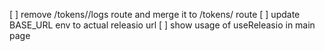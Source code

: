 [ ] remove /tokens/<token>/logs route and merge it to /tokens/<token> route
[ ] update BASE_URL env to actual releasio url
[ ] show usage of useReleasio in main page
